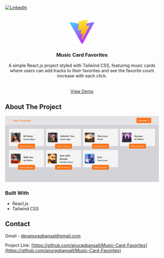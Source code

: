 [![LinkedIn][linkedin-shield]][linkedin-url]

<!-- PROJECT LOGO -->
<br />
<div align="center">
  <a href="https://music-card-favorites.vercel.app/">
    <img src="./public/vite.svg" alt="Logo" width="80" height="80">
  </a>

  <h3 align="center">Music Card Favorites</h3>

  <p align="center">
    A simple React.js project styled with Tailwind CSS, featuring music cards where users can add tracks to their favorites and see the favorite count increase with each click.
    <br />
    <br />
    <br />
    <a href="https://music-card-favorites.vercel.app/">View Demo</a>
  </p>
</div>


<!-- ABOUT THE PROJECT -->
## About The Project

[![Product Name Screen Shot][product-screenshot]](https://music-card-favorites.vercel.app/)

### Built With

* React.js
* Tailwind CSS


<!-- CONTACT -->
## Contact

Gmail - devanuragbansal@gmail.com

Project Link: [https://github.com/anuragbansall/Music-Card-Favorites](https://github.com/anuragbansall/Music-Card-Favorites)


<!-- MARKDOWN LINKS & IMAGES -->
[linkedin-shield]: https://img.shields.io/badge/-LinkedIn-black.svg?style=for-the-badge&logo=linkedin&colorB=555
[linkedin-url]: https://linkedin.com/in/anuragbansall
[product-screenshot]: ./public/product.png